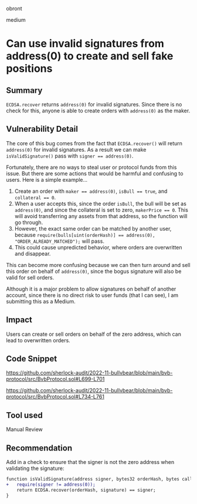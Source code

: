 obront

medium

# Can use invalid signatures from address(0) to create and sell fake positions

## Summary

`ECDSA.recover` returns `address(0)` for invalid signatures. Since there is no check for this, anyone is able to create orders with `address(0)` as the maker.

## Vulnerability Detail

The core of this bug comes from the fact that `ECDSA.recover()` will return `address(0)` for invalid signatures. As a result we can make `isValidSignature()` pass with `signer == address(0)`.

Fortunately, there are no ways to steal user or protocol funds from this issue. But there are some actions that would be harmful and confusing to users. Here is a simple example...

1) Create an order with `maker == address(0)`, `isBull == true`, and `collateral == 0`.
2) When a user accepts this, since the order `isBull`, the bull will be set as `address(0)`, and since the collateral is set to zero, `makerPrice == 0`. This will avoid transferring any assets from that address, so the function will go through.
3) However, the exact same order can be matched by another user, because `require(bulls[uint(orderHash)] == address(0), "ORDER_ALREADY_MATCHED");` will pass.
4) This could cause unpredicted behavior, where orders are overwritten and disappear.

This can become more confusing because we can then turn around and sell this order on behalf of `address(0)`, since the bogus signature will also be valid for sell orders.

Although it is a major problem to allow signatures on behalf of another account, since there is no direct risk to user funds (that I can see), I am submitting this as a Medium.

## Impact

Users can create or sell orders on behalf of the zero address, which can lead to overwritten orders.

## Code Snippet

https://github.com/sherlock-audit/2022-11-bullvbear/blob/main/bvb-protocol/src/BvbProtocol.sol#L699-L701

https://github.com/sherlock-audit/2022-11-bullvbear/blob/main/bvb-protocol/src/BvbProtocol.sol#L734-L761

## Tool used

Manual Review

## Recommendation

Add in a check to ensure that the signer is not the zero address when validating the signature:

```diff
function isValidSignature(address signer, bytes32 orderHash, bytes calldata signature) public pure returns (bool) {
+   require(signer != address(0));
    return ECDSA.recover(orderHash, signature) == signer;
}
```